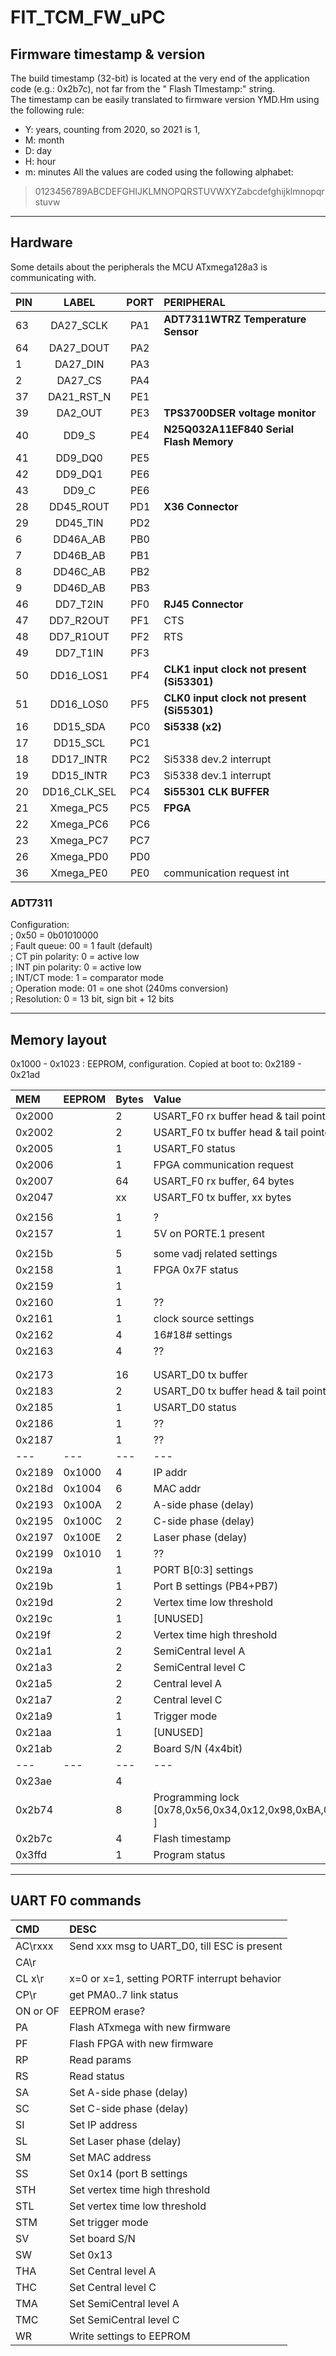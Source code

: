 # FIT_TCM_FW_uPC

## Firmware timestamp & version
The build timestamp (32-bit) is located at the very end of the application code (e.g.: 0x2b7c), not far from the " Flash TImestamp:" string.  
The timestamp can be easily translated to firmware version YMD.Hm using the following rule:  
- Y: years, counting from 2020, so 2021 is 1,
- M: month
- D: day
- H: hour
- m: minutes
All the values are coded using the following alphabet:  
> 0123456789ABCDEFGHIJKLMNOPQRSTUVWXYZabcdefghijklmnopqrstuvw
---
## Hardware 
Some details about the peripherals the MCU ATxmega128a3 is communicating with.

| PIN 	| LABEL 		| PORT 	| PERIPHERAL |
|:--- 	|:---:  		|:---: 	|:---        |
|63  	|DA27_SCLK		|PA1 	|**ADT7311WTRZ Temperature Sensor**| 
|64	|DA27_DOUT		|PA2 	|| 
|1	|DA27_DIN		|PA3  	|| 
|2	|DA27_CS		|PA4	|| 
|37	|DA21_RST_N		|PE1	||
|39	|DA2_OUT		|PE3	|**TPS3700DSER voltage monitor** |
|40	|DD9_S  		|PE4	|**N25Q032A11EF840 Serial Flash Memory**| 
|41	|DD9_DQ0		|PE5	||
|42	|DD9_DQ1		|PE6	||
|43	|DD9_C			|PE6	||
|28	|DD45_ROUT		|PD1 	|**X36 Connector**|
|29	|DD45_TIN		|PD2	||
|6	|DD46A_AB		|PB0	||
|7	|DD46B_AB		|PB1	||
|8	|DD46C_AB		|PB2	||
|9	|DD46D_AB		|PB3	||
|46	|DD7_T2IN		|PF0	|**RJ45 Connector**|
|47	|DD7_R2OUT		|PF1	| CTS |
|48	|DD7_R1OUT		|PF2	| RTS |
|49	|DD7_T1IN		|PF3	||
|50	|DD16_LOS1		|PF4	|**CLK1 input clock not present (Si53301)**|
|51	|DD16_LOS0		|PF5	|**CLK0 input clock not present (Si55301)**|
|16	|DD15_SDA		|PC0	|**Si5338 (x2)**|
|17	|DD15_SCL		|PC1	||
|18	|DD17_INTR		|PC2	|Si5338 dev.2 interrupt|
|19	|DD15_INTR		|PC3	|Si5338 dev.1 interrupt|
|20	|DD16_CLK_SEL		|PC4	|**Si55301 CLK BUFFER**|
|21 	|Xmega_PC5		|PC5 	|**FPGA**|
|22 	|Xmega_PC6		|PC6 	||
|23 	|Xmega_PC7		|PC7 	||
|26 	|Xmega_PD0		|PD0 	||
|36 	|Xmega_PE0		|PE0 	| communication request int|

### ADT7311
Configuration:  
; 0x50 = 0b01010000  
; Fault queue: 00 = 1 fault (default)  
; CT pin polarity: 0 = active low  
; INT pin polarity: 0 = active low  
; INT/CT mode: 1 = comparator mode  
; Operation mode: 01 = one shot (240ms conversion)  
; Resolution: 0 = 13 bit, sign bit + 12 bits  

---
## Memory layout
0x1000 - 0x1023 : EEPROM, configuration. Copied at boot to: 0x2189 - 0x21ad  
  
| MEM 	| EEPROM| Bytes | Value 		|
| :--- 	| :---	| :---	| :---			|
| 0x2000|	| 2	| USART_F0 rx buffer head & tail pointers	|
| 0x2002|	| 2	| USART_F0 tx buffer head & tail pointers  	|
| 0x2005|	| 1	| USART_F0 status  	|
| 0x2006|	| 1	| FPGA communication request   	|
| 0x2007|	| 64	| USART_F0 rx buffer, 64 bytes     	|
| 0x2047|	| xx	| USART_F0 tx buffer, xx bytes       	|
|	|	|	|	|
| 0x2156|	| 1	| ?       	|
| 0x2157| 	| 1	| 5V on PORTE.1 present |
|	|	|	|	|
| 0x215b|	| 5	| some vadj related settings  |
| 0x2158| 	| 1	| FPGA 0x7F status 	|
| 0x2159| 	| 1	| 	|
| 0x2160| 	| 1	| ?? 	| 
| 0x2161| 	| 1 	| clock source settings |
| 0x2162| 	| 4 	| 16#18# settings |
| 0x2163| 	| 4 	| ?? |
| 	| 	| 	| 	|
| 	| 	| 	| 	|
| 0x2173| 	| 16	| USART_D0 tx buffer 	|
| 0x2183| 	| 2	| USART_D0 tx buffer head & tail pointers  |
| 0x2185| 	| 1	| USART_D0 status	|
| 0x2186| 	| 1	| ??	|
| 0x2187|	| 1	| ??	|
| --- 	| ---	| ---	| ---			|
| 0x2189|0x1000	| 4	| IP addr 		|
| 0x218d|0x1004	| 6	| MAC addr 		|
| 0x2193|0x100A	| 2	| A-side phase (delay) 	|
| 0x2195|0x100C	| 2	| C-side phase (delay) 	|
| 0x2197|0x100E	| 2	| Laser phase (delay) 	|
| 0x2199|0x1010	| 1	| ??	|
| 0x219a|	| 1	| PORT B[0:3] settings |
| 0x219b|	| 1 	| Port B settings (PB4+PB7)	|
| 0x219d|	| 2	| Vertex time low threshold	|
| 0x219c|	| 1	| [UNUSED]	|
| 0x219f|	| 2	| Vertex time high threshold	|
| 0x21a1|	| 2	| SemiCentral level A 	|
| 0x21a3|	| 2	| SemiCentral level C 	|
| 0x21a5|	| 2	| Central level A 	|
| 0x21a7|	| 2	| Central level C 	|
| 0x21a9|	| 1	| Trigger mode 		|
| 0x21aa|	| 1 	| [UNUSED] 	|
| 0x21ab|	| 2	| Board S/N (4x4bit)	|
| ---	| ---	| ---	| ---	|
| 0x23ae| 	| 4	| 	|
| 0x2b74| 	| 8 	| Programming lock [0x78,0x56,0x34,0x12,0x98,0xBA,0xDC,0xFE ] |
| 0x2b7c|	| 4	| Flash timestamp	|
| 0x3ffd| 	| 1	| Program status 	|

---  
## UART F0 commands
| CMD 		| DESC |
|:--- 		|:--- |
| AC\rxxx 	| Send xxx msg to UART_D0, till ESC is present |
| CA\r		| |
| CL x\r 	| x=0 or x=1,  setting PORTF interrupt behavior |
| CP\r		| get PMA0..7 link status |
| ON or OF	| EEPROM erase? |
| PA		| Flash ATxmega with new firmware |
| PF		| Flash FPGA with new firmware |
| RP 		| Read params |
| RS 		| Read status |
| SA 		| Set A-side phase (delay) |
| SC 		| Set C-side phase (delay) |
| SI 		| Set IP address |
| SL 		| Set Laser phase (delay) |
| SM 		| Set MAC address|
| SS 		| Set 0x14 (port B settings	|
| STH 		| Set vertex time high threshold |
| STL 		| Set vertex time low threshold |
| STM 		| Set trigger mode |
| SV 		| Set board S/N	|
| SW 		| Set 0x13	|
| THA 		| Set Central level A|
| THC 		| Set Central level C|
| TMA 		| Set SemiCentral level A|
| TMC 		| Set SemiCentral level C|
| WR 		| Write settings to EEPROM|

